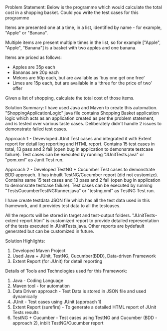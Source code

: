 Problem Statement:
Below is the programme which would calculate the total cost in a shopping basket. Could you write the test cases for this programme

Items are presented one at a time, in a list, identified by name - for example, "Apple" or "Banana".

Multiple items are present multiple times in the list, so for example ["Apple", "Apple", "Banana"] is a basket with two apples and one banana.
 
Items are priced as follows:

 - Apples are 35p each
 - Bananas are 20p each
 - Melons are 50p each, but are available as ‘buy one get one free’
 - Limes are 15p each, but are available in a ‘three for the price of two’ offer

Given a list of shopping, calculate the total cost of those items.




Solution Summary:
  I have used Java and Maven to create this automation. "ShoppingApplicationLogic" java file contains Shopping Basket  application logic which acts as an application created as per the problem statement,
  and is tested over various taste cases. Deliberately didn't handle 2 issues to demonstrate failed test cases.
  
  Approach 1 - Devevloped JUnit Test cases and integrated it with Extent report for detail log reporting and HTML report. Contains 15 test cases in total, 13 pass and 2 fail (open bug in application to demonsrate testcase failure). 
  Test cases can be executed by running "JUnitTests.java" or "pom.xml" as Junit Test run.
  
  Approach 2 - Developed TestNG + Cucumber Test cases to demonstrate BDD approach. It has inbuilt TestNG/Cucumber report (did not customize). Contains same 15 test cases and 13 pass and 2 fail (open bug in application to demonsrate testcase failure). 
  Test cases can be executed by running "TestsCucumberTestNGRunner.java" or "testng.xml" as TestNG Test run.
  
  I have create testdata JSON file which has all the test data used in this framework, and it provides test data to all the testcases.

  All the reports will be stored in target and test-output folders. "JUnitTests-extent-report.html" is customized report to provide detailed representation of the tests executed in JUnitTests.java. Other reports are bydefault generated but can be customized in future.
  



Solution Highlights:
  1) Developed Maven Project
  2) Used Java + JUnit, TestNG, Cucumber(BDD), Data-driven Framework 
  3) Extent Report (for JUnit) for detail reporting



Details of Tools and Technologies used for this Framework:
  1) Java - Coding Language
  2) Maven tool - for automation
  3) Data Driven approach - Test Data is stored in JSON file and used dynamically
  4) JUnit - Test cases using JUnit (approach 1)
  5) Extent Report (surefire) - To generate a detailed HTML report of JUnit Tests results
  6) TestNG + Cucumber - Test cases using TestNG and Cucumber (BDD - approach 2), inbilt TestNG/Cucumber report


